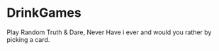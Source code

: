 # DrinkGames
Play Random Truth &amp; Dare, Never Have i ever and would you rather by picking a card.
